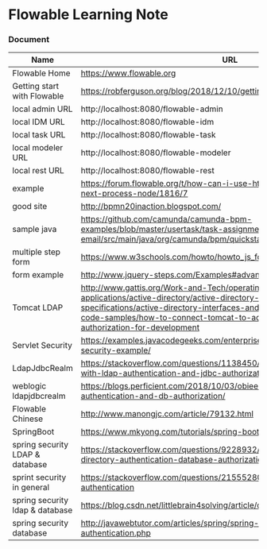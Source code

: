 # Flowable Learning Note

### Document
Name | URL
--- | ---
Flowable Home | https://www.flowable.org
Getting start with Flowable | https://robferguson.org/blog/2018/12/10/getting-started-with-flowable/
local admin URL | http://localhost:8080/flowable-admin
local IDM URL | http://localhost:8080/flowable-idm
local task URL | http://localhost:8080/flowable-task
local modeler URL | http://localhost:8080/flowable-modeler
local rest URL | http://localhost:8080/flowable-rest
example | https://forum.flowable.org/t/how-can-i-use-http-task-respone-status-at-next-process-node/1816/7
good site | http://bpmn20inaction.blogspot.com/
sample java | https://github.com/camunda/camunda-bpm-examples/blob/master/usertask/task-assignment-email/src/main/java/org/camunda/bpm/quickstart/TaskAssignmentListener.java
multiple step form | https://www.w3schools.com/howto/howto_js_form_steps.asp
form example | http://www.jquery-steps.com/Examples#advanced-form
Tomcat LDAP | http://www.gattis.org/Work-and-Tech/operating-systems-and-applications/active-directory/active-directory-interfaces-and-specifications/active-directory-interfaces-and-features/active-directory-code-samples/how-to-connect-tomcat-to-ad-for-authentication-and-authorization-for-development
Servlet Security | https://examples.javacodegeeks.com/enterprise-java/servlet/java-servlet-security-example/
LdapJdbcRealm | https://stackoverflow.com/questions/1138450/implement-a-tomcat-realm-with-ldap-authentication-and-jdbc-authorization
weblogic ldapjdbcrealm | https://blogs.perficient.com/2018/10/03/obiee-12c-security-ldap-authentication-and-db-authorization/
Flowable Chinese | http://www.manongjc.com/article/79132.html
SpringBoot | https://www.mkyong.com/tutorials/spring-boot-tutorials/
spring security LDAP & database |https://stackoverflow.com/questions/9228932/spring-security-3-active-directory-authentication-database-authorization
sprint security in general | https://stackoverflow.com/questions/21555280/how-to-use-spring-ldap-authentication
spring security ldap & database | https://blog.csdn.net/littlebrain4solving/article/details/76213310
spring security database |http://javawebtutor.com/articles/spring/spring-security-database-authentication.php
